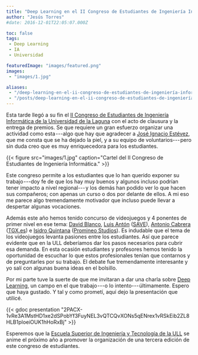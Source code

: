 ```yaml
---
title: "Deep Learning en el II Congreso de Estudiantes de Ingeniería Informática"
author: "Jesús Torres"
#date: 2016-12-01T22:05:07.000Z

toc: false
tags:
 - Deep Learning
 - IA
 - Universidad

featuredImage: "images/featured.png" 
images:
 - "images/1.jpg" 

aliases:
 - "/deep-learning-en-el-ii-congreso-de-estudiantes-de-ingeniería-informática-6c4734342051"
 - "/posts/deep-learning-en-el-ii-congreso-de-estudiantes-de-ingeniería-informática"
---
```


Esta tarde llegó a su fin el [II Congreso de Estudiantes de Ingeniería Informática de la Universidad de la Laguna](http://cesinf.webs.ull.es/) con el acto de clausura y la entrega de premios.
Se que requiere un gran esfuerzo organizar una actividad como esta ---algo que hay que agradecer a [José Ignacio Estévez](https://twitter.com/nchbot), que me consta que se ha dejado la piel, y a su equipo de voluntarios--- pero sin duda creo que es muy enriquecedora para los estudiantes.

{{< figure src="images/1.jpg" caption="Cartel del II Congreso de Estudiantes de Ingeniería Informática." >}}

Este congreso permite a los estudiantes que lo han querido exponer su trabajo ---doy fe de que los hay muy buenos y algunos incluso podrían tener impacto a nivel regional--- y los demás han podido ver lo que hacen sus compañeros; con apenas un curso o dos por delante de ellos.
A mi eso me parece algo tremendamente motivador que incluso puede llevar a despertar algunas vocaciones.

Además este año hemos tenido concurso de videojuegos y 4 ponentes de primer nivel en ese tema: [David Blanco](https://twitter.com/danielblanco3d), [Luis Antón](https://twitter.com/Notnasiul) ([SAVE](https://www.facebook.com/SaveAsociacion)), [Antonio Cabrera](https://twitter.com/TonioCabrera) ([TGX.es](https://tgx.es/)) e [Isidro Quintana](https://twitter.com/isidro_quintana) ([Promineo Studios](http://promineostudios.com/)).
Es indudable que el tema de los videojuegos levanta pasiones entre los estudiantes.
Así que parece evidente que en la ULL deberíamos dar los pasos necesarios para cubrir esa demanda.
En esta ocasión estudiantes y profesores hemos tenido la oportunidad de escuchar lo que estos profesionales tenían que contarnos y de preguntarles por su trabajo.
El debate fue tremendamente interesante y yo salí con algunas buena ideas en el bolsillo.

Por mi parte tuve la suerte de que me invitaran a dar una charla sobre [Deep Learning](http://deeplearning.net/), un campo en el que trabajo ---o lo intento--- últimamente.
Espero que haya gustado.
Y tal y como prometí, aquí dejo la presentación que utilicé.

{{< gdoc presentation "2PACX-1vRe3A1MstHD1xe2dSPobYf3FuyNEL3vQTCQvXONs5qENrex1vRSkEib2ZL8HLB1ploeiOUK1hHoRxBj" >}}

Esperemos que la [Escuela Superior de Ingeniería y Tecnología de la ULL](http://www.ull.es/view/centros/etsii/Inicio/es) se anime el próximo año a promover la organización de una tercera edición de este congreso de estudiantes.
